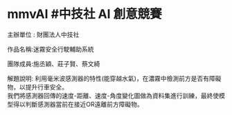 # mmvAI #中技社 AI 創意競賽

主辦單位 : 財團法人中技社 

作品名稱:迷霧安全行駛輔助系統

團隊成員:施丞穎、莊子賢、蔡文綺  

解題說明:
利用毫米波感測器的特性(能穿越水氣)，在濃霧中檢測前方是否有障礙物，以提升行車安全。  
我們將感測器回傳的速度-距離、速度-角度變化圖做為資料集進行訓練，最終使模型得以判斷感測器當前在接近OR遠離前方障礙物。

